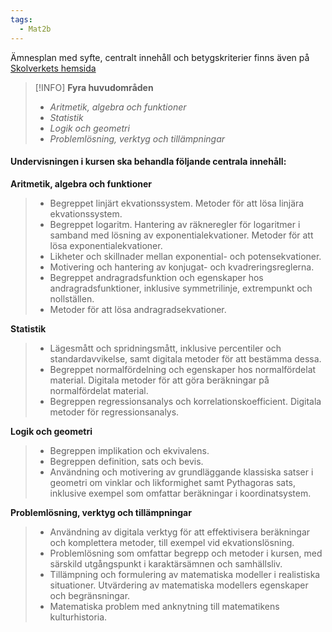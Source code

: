 ```yaml
---
tags:
  - Mat2b
---
```

Ämnesplan med syfte, centralt innehåll och betygskriterier finns även på [Skolverkets hemsida](https://www.skolverket.se/undervisning/gymnasieskolan/laroplan-program-och-amnen-i-gymnasieskolan/gymnasieprogrammen/amne?url=907561864%2Fsyllabuscw%2Fjsp%2Fsubject.htm%3FsubjectCode%3DMAT%26version%3D11%26tos%3Dgy&sv.url=12.5dfee44715d35a5cdfa92a3)

>[!INFO] **Fyra huvudområden**
>- *Aritmetik, algebra och funktioner*
>- *Statistik*
>- *Logik och geometri*
>- *Problemlösning, verktyg och tillämpningar*

#### Undervisningen i kursen ska behandla följande centrala innehåll:

**Aritmetik, algebra och funktioner**
> 
> - Begreppet linjärt ekvationssystem. Metoder för att lösa linjära ekvationssystem.
> - Begreppet logaritm. Hantering av räkneregler för logaritmer i samband med lösning av exponentialekvationer. Metoder för att lösa exponentialekvationer.
> - Likheter och skillnader mellan exponential- och potensekvationer.
> - Motivering och hantering av konjugat- och kvadreringsreglerna.
> - Begreppet andragradsfunktion och egenskaper hos andragradsfunktioner, inklusive symmetrilinje, extrempunkt och nollställen.
> - Metoder för att lösa andragradsekvationer.

**Statistik**

> - Lägesmått och spridningsmått, inklusive percentiler och standardavvikelse, samt digitala metoder för att bestämma dessa.
> - Begreppet normalfördelning och egenskaper hos normalfördelat material. Digitala metoder för att göra beräkningar på normalfördelat material.
> - Begreppen regressionsanalys och korrelationskoefficient. Digitala metoder för regressionsanalys.

**Logik och geometri**

> - Begreppen implikation och ekvivalens.
> - Begreppen definition, sats och bevis.
> - Användning och motivering av grundläggande klassiska satser i geometri om vinklar och likformighet samt Pythagoras sats, inklusive exempel som omfattar beräkningar i koordinatsystem.

**Problemlösning, verktyg och tillämpningar**

> - Användning av digitala verktyg för att effektivisera beräkningar och komplettera metoder, till exempel vid ekvationslösning.
> - Problemlösning som omfattar begrepp och metoder i kursen, med särskild utgångspunkt i karaktärsämnen och samhällsliv.
> - Tillämpning och formulering av matematiska modeller i realistiska situationer. Utvärdering av matematiska modellers egenskaper och begränsningar.
> - Matematiska problem med anknytning till matematikens kulturhistoria.